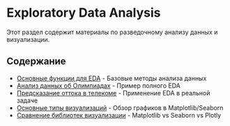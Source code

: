 # Exploratory Data Analysis

Этот раздел содержит материалы по разведочному анализу данных и визуализации.

## Содержание

- [Основные функции для EDA](/exploratory-data-analysis/main_funcs.ipynb) - Базовые методы анализа данных
- [Анализ данных об Олимпиадах](/exploratory-data-analysis/olimpicsEDA.ipynb) - Пример полного EDA
- [Предсказание оттока в телекоме](/exploratory-data-analysis/predict_telecom.ipynb) - Применение EDA в реальной задаче
- [Основные типы визуализаций](/visual-data-analysis/main_charts.ipynb) - Обзор графиков в Matplotlib/Seaborn
- [Сравнение библиотек визуализации](/visual-data-analysis/libs-overview.ipynb) - Matplotlib vs Seaborn vs Plotly
